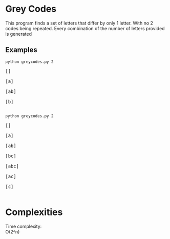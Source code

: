 # Grey Codes

<p>
This program finds a set of letters that differ by only 1 letter. With no 2 codes being repeated.
Every combination of the number of letters provided is generated</p>

Examples
--
<code>python greycodes.py 2</code>
<pre>
[]<br>
[a]<br>
[ab]<br>
[b]<br>
</pre>

<code>python greycodes.py 2</code>
<pre>
[]<br>
[a]<br>
[ab]<br>
[bc]<br>
[abc]<br>
[ac]<br>
[c]<br>
</pre>

# Complexities

Time complexity:<br>
O(2^n)<br>
